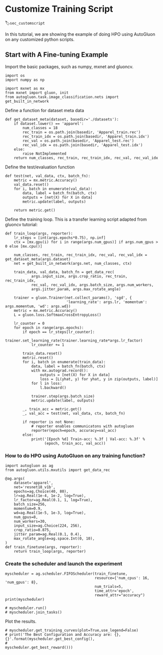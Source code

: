 # Customize Training Script
:label:`sec_customscript`

In this tutorial, we are showing the example of doing HPO using AutoGluon on any customized
python scripts.

## Start with A Fine-tuning Example

Import the basic packages, such as numpy, mxnet and gluoncv.

```{.python .input}
import os
import numpy as np

import mxnet as mx
from mxnet import gluon, init
from autogluon.task.image_classification.nets import get_built_in_network
```

Define a function for dataset meta data

```{.python .input}
def get_dataset_meta(dataset, basedir='./datasets'):
    if dataset.lower() == 'apparel':
        num_classes = 18
        rec_train = os.path.join(basedir, 'Apparel_train.rec')
        rec_train_idx = os.path.join(basedir, 'Apparel_train.idx')
        rec_val = os.path.join(basedir, 'Apparel_test.rec')
        rec_val_idx = os.path.join(basedir, 'Apparel_test.idx')
    else:
        raise NotImplemented
    return num_classes, rec_train, rec_train_idx, rec_val, rec_val_idx
```

Define the test/evaluation function


```{.python .input}
def test(net, val_data, ctx, batch_fn):
    metric = mx.metric.Accuracy()
    val_data.reset()
    for i, batch in enumerate(val_data):
        data, label = batch_fn(batch, ctx)
        outputs = [net(X) for X in data]
        metric.update(label, outputs)

    return metric.get()
```

Define the training loop.  This is a transfer learning script adapted from gluoncv tutorial:


```{.python .input}
def train_loop(args, reporter):
    lr_steps = [int(args.epochs*0.75), np.inf]
    ctx = [mx.gpu(i) for i in range(args.num_gpus)] if args.num_gpus > 0 else [mx.cpu()]

    num_classes, rec_train, rec_train_idx, rec_val, rec_val_idx = get_dataset_meta(args.dataset)
    net = get_built_in_network(args.net, num_classes, ctx)

    train_data, val_data, batch_fn = get_data_rec(
            args.input_size, args.crop_ratio, rec_train, rec_train_idx,
            rec_val, rec_val_idx, args.batch_size, args.num_workers,
            args.jitter_param, args.max_rotate_angle)

    trainer = gluon.Trainer(net.collect_params(), 'sgd', {
                            'learning_rate': args.lr, 'momentum': args.momentum, 'wd': args.wd})
    metric = mx.metric.Accuracy()
    L = gluon.loss.SoftmaxCrossEntropyLoss()

    lr_counter = 0
    for epoch in range(args.epochs):
        if epoch == lr_steps[lr_counter]:
            trainer.set_learning_rate(trainer.learning_rate*args.lr_factor)
            lr_counter += 1

        train_data.reset()
        metric.reset()
        for i, batch in enumerate(train_data):
            data, label = batch_fn(batch, ctx)
            with mx.autograd.record():
                outputs = [net(X) for X in data]
                loss = [L(yhat, y) for yhat, y in zip(outputs, label)]
            for l in loss:
                l.backward()

            trainer.step(args.batch_size)
            metric.update(label, outputs)

        _, train_acc = metric.get()
        _, val_acc = test(net, val_data, ctx, batch_fn)

        if reporter is not None:
            # reporter enables communicatons with autogluon
            reporter(epoch=epoch, accuracy=val_acc)
        else:
            print('[Epoch %d] Train-acc: %.3f | Val-acc: %.3f' %
                  (epoch, train_acc, val_acc))
```

### How to do HPO using AutoGluon on any training function?

```{.python .input}
import autogluon as ag
from autogluon.utils.mxutils import get_data_rec

@ag.args(
    dataset='apparel',
    net='resnet18_v1b',
    epochs=ag.Choice(40, 80),
    lr=ag.Real(1e-4, 1e-2, log=True),
    lr_factor=ag.Real(0.1, 1, log=True),
    batch_size=256,
    momentum=0.9,
    wd=ag.Real(1e-5, 1e-3, log=True),
    num_gpus=8,
    num_workers=30,
    input_size=ag.Choice(224, 256),
    crop_ratio=0.875,
    jitter_param=ag.Real(0.1, 0.4),
    max_rotate_angle=ag.space.Int(0, 10),
)
def train_finetune(args, reporter):
    return train_loop(args, reporter)
```

### Create the scheduler and launch the experiment

```{.python .input}
myscheduler = ag.scheduler.FIFOScheduler(train_finetune,
                                         resource={'num_cpus': 16, 'num_gpus': 8},
                                         num_trials=5,
                                         time_attr='epoch',
                                         reward_attr="accuracy")
print(myscheduler)

```

```{.python .input}
# myscheduler.run()
# myscheduler.join_tasks()
```

Plot the results.

```{.python .input}
# myscheduler.get_training_curves(plot=True,use_legend=False)
# print('The Best Configuration and Accuracy are: {}, {}'.format(myscheduler.get_best_config(),
#                                                                myscheduler.get_best_reward()))
```
